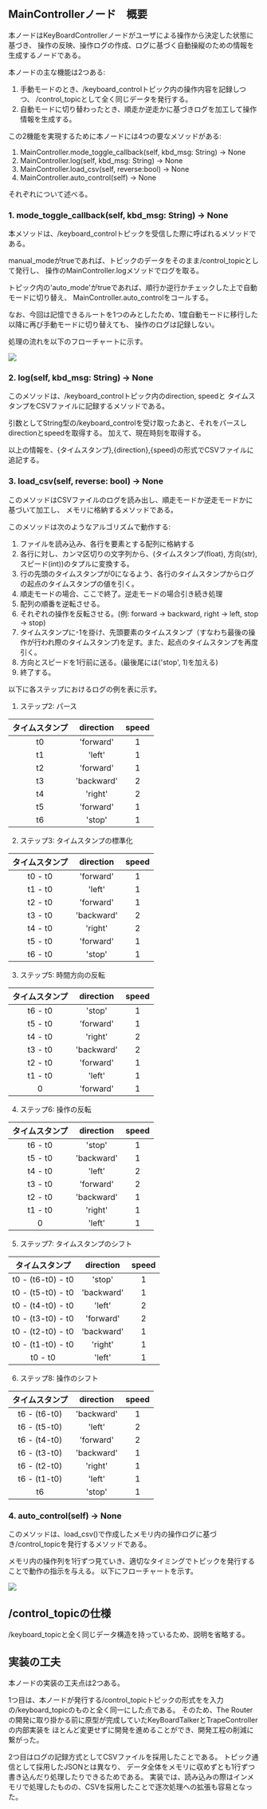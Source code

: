 ## MainControllerノード　概要

本ノードはKeyBoardControllerノードがユーザによる操作から決定した状態に基づき、
操作の反映、操作ログの作成、ログに基づく自動操縦のための情報を生成するノードである。

本ノードの主な機能は2つある:
1. 手動モードのとき、/keyboard_controlトピック内の操作内容を記録しつつ、
   /control_topicとして全く同じデータを発行する。
2. 自動モードに切り替わったとき、順走か逆走かに基づきログを加工して操作情報を生成する。

この2機能を実現するために本ノードには4つの要なメソッドがある:
1. MainController.mode_toggle_callback(self, kbd_msg: String) -> None
2. MainController.log(self, kbd_msg: String) -> None
3. MainController.load_csv(self, reverse:bool) -> None
4. MainController.auto_control(self) -> None

それぞれについて述べる。

### 1. mode_toggle_callback(self, kbd_msg: String) -> None
本メソッドは、/keyboard_controlトピックを受信した際に呼ばれるメソッドである。

manual_modeがtrueであれば、トピックのデータをそのまま/control_topicとして発行し、
操作のMainController.logメソッドでログを取る。

トピック内の'auto_mode'がtrueであれば、順行か逆行かチェックした上で自動モードに切り替え、
MainController.auto_controlをコールする。

なお、今回は記憶できるルートを1つのみとしたため、1度自動モードに移行した以降に再び手動モードに切り替えても、
操作のログは記録しない。


処理の流れを以下のフローチャートに示す。

![](./imgs/mode_toggle_callback.png)


### 2. log(self, kbd_msg: String) -> None
このメソッドは、/keyboard_controlトピック内のdirection, speedと
タイムスタンプをCSVファイルに記録するメソッドである。

引数としてString型の/keyboard_controlを受け取ったあと、それをパースしdirectionとspeedを取得する。
加えて、現在時刻を取得する。

以上の情報を、{タイムスタンプ},{direction},{speed}の形式でCSVファイルに追記する。

### 3. load_csv(self, reverse: bool) -> None
このメソッドはCSVファイルのログを読み出し、順走モードか逆走モードかに基づいて加工し、
メモリに格納するメソッドである。

このメソッドは次のようなアルゴリズムで動作する:
1. ファイルを読み込み、各行を要素とする配列に格納する
2. 各行に対し、カンマ区切りの文字列から、(タイムスタンプ(float), 方向(str), スピード(int))のタプルに変換する。
3. 行の先頭のタイムスタンプが0になるよう、各行のタイムスタンプからログの起点のタイムスタンプの値を引く。
4. 順走モードの場合、ここで終了。逆走モードの場合引き続き処理
5. 配列の順番を逆転させる。
6. それぞれの操作を反転させる。(例: forward -> backward, right -> left, stop -> stop)
7. タイムスタンプに-1を掛け、先頭要素のタイムスタンプ（すなわち最後の操作が行われ際のタイムスタンプ)を足す。また、起点のタイムスタンプを再度引く。
8. 方向とスピードを1行前に送る。(最後尾には('stop', 1)を加える)
9. 終了する。

以下に各ステップにおけるログの例を表に示す。

1. ステップ2: パース

| タイムスタンプ | direction  | speed |
|:-------:|:----------:|:-----:|
|   t0    | 'forward'  |   1   |
|   t1    |   'left'   |   1   |
|   t2    | 'forward'  |   1   |
|   t3    | 'backward' |   2   |
|   t4    |  'right'   |   2   |
|   t5    | 'forward'  |   1   |
|   t6    |   'stop'   |   1   |

2. ステップ3: タイムスタンプの標準化

| タイムスタンプ | direction  | speed |
|:-------:|:----------:|:-----:|
| t0 - t0 | 'forward'  |   1   |
| t1 - t0 |   'left'   |   1   |
| t2 - t0 | 'forward'  |   1   |
| t3 - t0 | 'backward' |   2   |
| t4 - t0 |  'right'   |   2   |
| t5 - t0 | 'forward'  |   1   |
| t6 - t0 |   'stop'   |   1   |

3. ステップ5: 時間方向の反転

| タイムスタンプ | direction  | speed |
|:-------:|:----------:|:-----:|
| t6 - t0 |   'stop'   |   1   |
| t5 - t0 | 'forward'  |   1   |
| t4 - t0 |  'right'   |   2   |
| t3 - t0 | 'backward' |   2   |
| t2 - t0 | 'forward'  |   1   |
| t1 - t0 |   'left'   |   1   |
|    0    | 'forward'  |   1   |

4. ステップ6: 操作の反転

| タイムスタンプ | direction  | speed |
|:-------:|:----------:|:-----:|
| t6 - t0 |   'stop'   |   1   |
| t5 - t0 | 'backward' |   1   |
| t4 - t0 |   'left'   |   2   |
| t3 - t0 | 'forward'  |   2   |
| t2 - t0 | 'backward' |   1   |
| t1 - t0 |  'right'   |   1   |
|    0    |   'left'   |   1   |

5. ステップ7: タイムスタンプのシフト

|      タイムスタンプ      | direction  | speed |
|:-----------------:|:----------:|:-----:|
| t0 - (t6-t0) - t0 |   'stop'   |   1   |
| t0 - (t5-t0) - t0 | 'backward' |   1   |
| t0 - (t4-t0) - t0 |   'left'   |   2   |
| t0 - (t3-t0) - t0 | 'forward'  |   2   |
| t0 - (t2-t0) - t0 | 'backward' |   1   |
| t0 - (t1-t0) - t0 |  'right'   |   1   |
|      t0 - t0      |   'left'   |   1   |

6. ステップ8: 操作のシフト

|   タイムスタンプ    | direction  | speed |
|:------------:|:----------:|:-----:|
| t6 - (t6-t0) | 'backward' |   1   |
| t6 - (t5-t0) |   'left'   |   2   |
| t6 - (t4-t0) | 'forward'  |   2   |
| t6 - (t3-t0) | 'backward' |   1   |
| t6 - (t2-t0) |  'right'   |   1   |
| t6 - (t1-t0) |   'left'   |   1   |
|      t6      |   'stop'   |   1   |

### 4. auto_control(self) -> None
このメソッドは、load_csv()で作成したメモリ内の操作ログに基づき/control_topicを発行するメソッドである。

メモリ内の操作列を1行ずつ見ていき、適切なタイミングでトピックを発行することで動作の指示を与える。
以下にフローチャートを示す。

![](./imgs/auto_control.png)

## /control_topicの仕様
/keyboard_topicと全く同じデータ構造を持っているため、説明を省略する。


## 実装の工夫
本ノードの実装の工夫点は2つある。

1つ目は、本ノードが発行する/control_topicトピックの形式をを入力の/keyboard_topicのものと全く同一にした点である。
そのため、The Routerの開発に取り掛かる前に原型が完成していたKeyBoardTalkerとTrapeControllerの内部実装を
ほとんど変更せずに開発を進めることができ、開発工程の削減に繋がった。

2つ目はログの記録方式としてCSVファイルを採用したことである。
トピック通信として採用したJSONとは異なり、
データ全体をメモリに収めずとも1行ずつ書き込んだり処理したりできるためである。
実装では、読み込みの際はインメモリで処理したものの、CSVを採用したことで逐次処理への拡張も容易となった。

